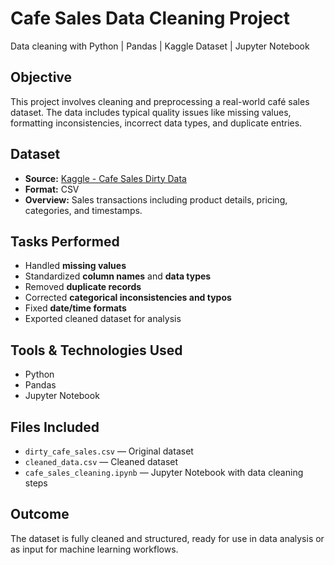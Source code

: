 # Cafe Sales Data Cleaning Project
Data cleaning with Python | Pandas | Kaggle Dataset | Jupyter Notebook
## Objective

This project involves cleaning and preprocessing a real-world café sales dataset.
The data includes typical quality issues like missing values, formatting inconsistencies, incorrect data types, and duplicate entries.

## Dataset

- **Source:** [Kaggle - Cafe Sales Dirty Data](https://www.kaggle.com/datasets/ahmedmohamed2003/cafe-sales-dirty-data-for-cleaning-training)
- **Format:** CSV
- **Overview:** Sales transactions including product details, pricing, categories, and timestamps.

## Tasks Performed

- Handled **missing values**
- Standardized **column names** and **data types**
- Removed **duplicate records**
- Corrected **categorical inconsistencies and typos**
- Fixed **date/time formats**
- Exported cleaned dataset for analysis

## Tools & Technologies Used

- Python
- Pandas
- Jupyter Notebook

## Files Included

- `dirty_cafe_sales.csv` — Original dataset
- `cleaned_data.csv` — Cleaned dataset
- `cafe_sales_cleaning.ipynb` — Jupyter Notebook with data cleaning steps

## Outcome

The dataset is fully cleaned and structured, ready for use in data analysis or as input for machine learning workflows.
